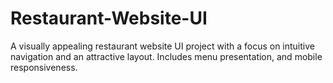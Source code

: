 # Restaurant-Website-UI
A visually appealing restaurant website UI project with a focus on intuitive navigation and an attractive layout. Includes menu presentation,  and mobile responsiveness.
